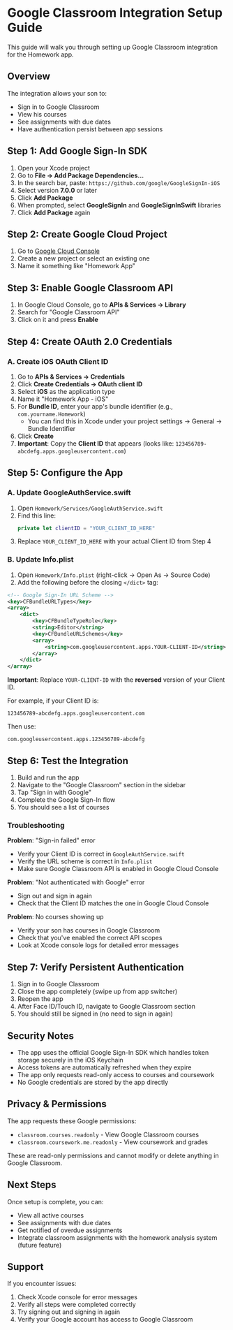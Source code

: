# Google Classroom Integration Setup Guide

This guide will walk you through setting up Google Classroom integration for the Homework app.

## Overview

The integration allows your son to:
- Sign in to Google Classroom
- View his courses
- See assignments with due dates
- Have authentication persist between app sessions

## Step 1: Add Google Sign-In SDK

1. Open your Xcode project
2. Go to **File → Add Package Dependencies...**
3. In the search bar, paste: `https://github.com/google/GoogleSignIn-iOS`
4. Select version **7.0.0** or later
5. Click **Add Package**
6. When prompted, select **GoogleSignIn** and **GoogleSignInSwift** libraries
7. Click **Add Package** again

## Step 2: Create Google Cloud Project

1. Go to [Google Cloud Console](https://console.cloud.google.com/)
2. Create a new project or select an existing one
3. Name it something like "Homework App"

## Step 3: Enable Google Classroom API

1. In Google Cloud Console, go to **APIs & Services → Library**
2. Search for "Google Classroom API"
3. Click on it and press **Enable**

## Step 4: Create OAuth 2.0 Credentials

### A. Create iOS OAuth Client ID

1. Go to **APIs & Services → Credentials**
2. Click **Create Credentials → OAuth client ID**
3. Select **iOS** as the application type
4. Name it "Homework App - iOS"
5. For **Bundle ID**, enter your app's bundle identifier (e.g., `com.yourname.Homework`)
   - You can find this in Xcode under your project settings → General → Bundle Identifier
6. Click **Create**
7. **Important**: Copy the **Client ID** that appears (looks like: `123456789-abcdefg.apps.googleusercontent.com`)

## Step 5: Configure the App

### A. Update GoogleAuthService.swift

1. Open `Homework/Services/GoogleAuthService.swift`
2. Find this line:
   ```swift
   private let clientID = "YOUR_CLIENT_ID_HERE"
   ```
3. Replace `YOUR_CLIENT_ID_HERE` with your actual Client ID from Step 4

### B. Update Info.plist

1. Open `Homework/Info.plist` (right-click → Open As → Source Code)
2. Add the following before the closing `</dict>` tag:

```xml
<!-- Google Sign-In URL Scheme -->
<key>CFBundleURLTypes</key>
<array>
    <dict>
        <key>CFBundleTypeRole</key>
        <string>Editor</string>
        <key>CFBundleURLSchemes</key>
        <array>
            <string>com.googleusercontent.apps.YOUR-CLIENT-ID</string>
        </array>
    </dict>
</array>
```

**Important**: Replace `YOUR-CLIENT-ID` with the **reversed** version of your Client ID.

For example, if your Client ID is:
```
123456789-abcdefg.apps.googleusercontent.com
```

Then use:
```
com.googleusercontent.apps.123456789-abcdefg
```

## Step 6: Test the Integration

1. Build and run the app
2. Navigate to the "Google Classroom" section in the sidebar
3. Tap "Sign in with Google"
4. Complete the Google Sign-In flow
5. You should see a list of courses

### Troubleshooting

**Problem**: "Sign-in failed" error
- Verify your Client ID is correct in `GoogleAuthService.swift`
- Verify the URL scheme is correct in `Info.plist`
- Make sure Google Classroom API is enabled in Google Cloud Console

**Problem**: "Not authenticated with Google" error
- Sign out and sign in again
- Check that the Client ID matches the one in Google Cloud Console

**Problem**: No courses showing up
- Verify your son has courses in Google Classroom
- Check that you've enabled the correct API scopes
- Look at Xcode console logs for detailed error messages

## Step 7: Verify Persistent Authentication

1. Sign in to Google Classroom
2. Close the app completely (swipe up from app switcher)
3. Reopen the app
4. After Face ID/Touch ID, navigate to Google Classroom section
5. You should still be signed in (no need to sign in again)

## Security Notes

- The app uses the official Google Sign-In SDK which handles token storage securely in the iOS Keychain
- Access tokens are automatically refreshed when they expire
- The app only requests read-only access to courses and coursework
- No Google credentials are stored by the app directly

## Privacy & Permissions

The app requests these Google permissions:
- `classroom.courses.readonly` - View Google Classroom courses
- `classroom.coursework.me.readonly` - View coursework and grades

These are read-only permissions and cannot modify or delete anything in Google Classroom.

## Next Steps

Once setup is complete, you can:
- View all active courses
- See assignments with due dates
- Get notified of overdue assignments
- Integrate classroom assignments with the homework analysis system (future feature)

## Support

If you encounter issues:
1. Check Xcode console for error messages
2. Verify all steps were completed correctly
3. Try signing out and signing in again
4. Verify your Google account has access to Google Classroom

